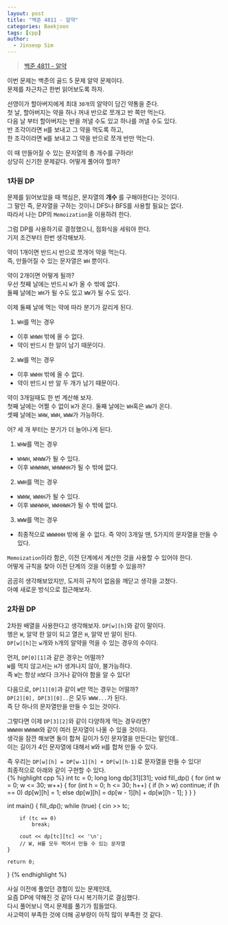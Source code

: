 ```yaml
---
layout: post
title: "백준 4811 - 알약"
categories: Baekjoon
tags: [cpp]
author:
  - Jinseop Sim
---
```

> [백준 4811 - 알약](https://www.acmicpc.net/problem/4811)

이번 문제는 백준의 골드 5 문제 알약 문제이다.  
문제를 차근차근 한번 읽어보도록 하자.  

선영이가 할아버지에게 최대 ```30개```의 알약이 담긴 약통을 준다.  
첫 날, 할아버지는 약을 하나 꺼내 반으로 쪼개고 반 쪽만 먹는다.  
다음 날 부터 할아버지는 반을 꺼낼 수도 있고 하나를 꺼낼 수도 있다.    
반 조각이라면 ```H```를 보내고 그 약을 먹도록 하고,  
한 조각이라면 ```W```를 보내고 그 약을 반으로 쪼개 반만 먹는다.  

이 때 만들어질 수 있는 문자열의 총 개수를 구하라!  
상당히 신기한 문제같다. 어떻게 풀어야 할까?  

### 1차원 DP
문제를 읽어보았을 때 핵심은, 문자열의 __개수__ 를 구해야한다는 것이다.  
그 말인 즉, 문자열을 구하는 것이니 DFS나 BFS를 사용할 필요는 없다.  
따라서 나는 DP의 ```Memoization```을 이용하려 한다.  

그럼 DP를 사용하기로 결정했으니, 점화식을 세워야 한다.  
기저 조건부터 한번 생각해보자.  

약이 1개이면 반드시 반으로 쪼개어 약을 먹는다.  
즉, 만들어질 수 있는 문자열은 ```WH``` 뿐이다.  

약이 2개이면 어떻게 될까?  
우선 첫째 날에는 반드시 ```W```가 올 수 밖에 없다.  
둘째 날에는 ```WH```가 될 수도 있고 ```WW```가 될 수도 있다.  

이제 둘째 날에 먹는 약에 따라 분기가 갈리게 된다.  
1. ```WH```를 먹는 경우
  - 이후 ```WHWH``` 밖에 올 수 없다.
  - 약이 반드시 한 알이 남기 때문이다.
2. ```WW```를 먹는 경우
  - 이후 ```WWHH``` 밖에 올 수 없다.
  - 약이 반드시 반 알 두 개가 남기 때문이다.

약이 3개일때도 한 번 계산해 보자.  
첫째 날에는 어쩔 수 없이 ```W```가 온다.
둘째 날에는 ```WH```혹은 ```WW```가 온다.  
셋째 날에는 ```WHW```, ```WWH```, ```WWW```가 가능하다.  

어? 세 개 부터는 분기가 더 늘어나게 된다.  
1. ```WHW```를 먹는 경우
  - ```WHWH```, ```WHWW```가 될 수 있다.
  - 이후 ```WHWHWH```, ```WHWWHH```가 될 수 밖에 없다.
2. ```WWH```를 먹는 경우
  - ```WWHW```, ```WWHH```가 될 수 있다.
  - 이후 ```WWHWHH```, ```WWHHWH```가 될 수 밖에 없다.
3. ```WWW```를 먹는 경우
  - 최종적으로 ```WWWHHH``` 밖에 올 수 없다.
즉 약이 3개일 땐, 5가지의 문자열을 만들 수 있다.

```Memoization```이라 함은, 이전 단계에서 계산한 것을 사용할 수 있어야 한다.  
어떻게 규칙을 찾아 이전 단계의 것을 이용할 수 있을까?  

곰곰히 생각해보았지만, 도저히 규칙이 없음을 깨닫고 생각을 고쳤다.  
아예 새로운 방식으로 접근해보자.  

### 2차원 DP
2차원 배열을 사용한다고 생각해보자. ```DP[w][h]```와 같이 말이다.  
행은 ```W```, 알약 한 알이 되고 열은 ```H```, 알약 반 알이 된다.  
```DP[w][h]```는 ```w```개와 ```h```개의 알약을 먹을 수 있는 경우의 수이다.  

먼저, ```DP[0][1]```과 같은 경우는 어떨까?  
```W```를 먹지 않고서는 ```H```가 생겨나지 않아, 불가능하다.  
즉 ```W```는 항상 ```H```보다 크거나 같아야 함을 알 수 있다!  

다음으로, ```DP[1][0]```과 같이 ```W```만 먹는 경우는 어떨까?  
```DP[2][0], DP[3][0]..```은 모두 ```WWW...```가 된다.  
즉 단 하나의 문자열만을 만들 수 있는 것이다.  

그렇다면 이제 ```DP[3][2]```와 같이 다양하게 먹는 경우라면?  
```WWWHH``` ```WWHWH```와 같이 여러 문자열이 나올 수 있을 것이다.  
생각을 잠깐 해보면 둘이 합쳐 길이가 5인 문자열을 만든다는 말인데..  
이는 길이가 4인 문자열에 대해서 ```W```와 ```H```를 합쳐 만들 수 있다.  

즉 우리는 ```DP[w][h] = DP[w-1][h] + DP[w][h-1]```로 문자열을 만들 수 있다!  
최종적으로 아래와 같이 구현할 수 있다.  
{% highlight cpp %}
int tc = 0;
long long dp[31][31];
void fill_dp() {
	for (int w = 0; w <= 30; w++) {
		for (int h = 0; h <= 30; h++) {
			if (h > w)
				continue;
			if (h == 0)
				dp[w][h] = 1;
			else
				dp[w][h] = dp[w - 1][h] + dp[w][h - 1];
		}
	}
}

int main() {
	fill_dp();
	while (true) {
		cin >> tc;

		if (tc == 0)
			break;

		cout << dp[tc][tc] << '\n';
		// W, H를 모두 먹어서 만들 수 있는 문자열
	}

	return 0;
}
{% endhighlight %}  

사실 이전에 풀었던 경험이 있는 문제인데,  
요즘 DP에 약해진 것 같아 다시 복기하기로 결심했다.  
다시 풀어보니 역시 문제를 풀기가 힘들었다.  
사고력이 부족한 것에 더해 공부량이 아직 많이 부족한 것 같다.  
